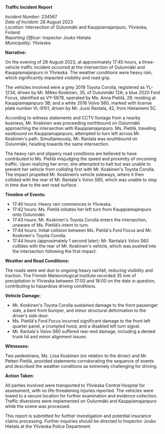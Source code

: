 **Traffic Incident Report**

*Incident Number:* 234567  
*Date of Incident:* 28 August 2023  
*Location:* Intersection of Oulunmäki and Kauppiamajanpuro, Ylivieska, Finland  
*Reporting Officer:* Inspector Jouko Hietala  
*Municipality:* Ylivieska  

**Narrative:**

On the evening of 28 August 2023, at approximately 17:45 hours, a three-vehicle traffic incident occurred at the intersection of Oulunmäki and Kauppiamajanpuro in Ylivieska. The weather conditions were heavy rain, which significantly impacted visibility and road grip.

The vehicles involved were a grey 2019 Toyota Corolla, registered as YL-1234, driven by Mr. Mikko Koskinen, 35, of Oulunmäki 12A; a blue 2020 Ford Focus, identified as VY-5678, operated by Ms. Anna Pietilä, 29, residing at Kauppiamajanpuro 3B; and a white 2018 Volvo S60, marked with license plate number VL-9101, driven by Mr. Jussi Rantala, 42, from Hietaniemi 5C.

According to witness statements and CCTV footage from a nearby business, Mr. Koskinen was proceeding northbound on Oulunmäki approaching the intersection with Kauppiamajanpuro. Ms. Pietilä, traveling eastbound on Kauppiamajanpuro, attempted to turn left across Mr. Koskinen's path. Simultaneously, Mr. Rantala was southbound on Oulunmäki, heading towards the same intersection.

The heavy rain and slippery road conditions are believed to have contributed to Ms. Pietilä misjudging the speed and proximity of oncoming traffic. Upon realizing her error, she attempted to halt but was unable to prevent her vehicle from colliding first with Mr. Koskinen's Toyota Corolla. The impact propelled Mr. Koskinen’s vehicle sideways, where it then collided with the rear of Mr. Rantala's Volvo S60, which was unable to stop in time due to the wet road surface.

**Timeline of Events:**

- 17:40 hours: Heavy rain commences in Ylivieska.
- 17:42 hours: Ms. Pietilä initiates her left turn from Kauppiamajanpuro onto Oulunmäki.
- 17:43 hours: Mr. Koskinen's Toyota Corolla enters the intersection, unaware of Ms. Pietilä’s intent to turn.
- 17:44 hours: Initial collision between Ms. Pietilä's Ford Focus and Mr. Koskinen's Toyota Corolla.
- 17:44 hours (approximately 1 second later): Mr. Rantala’s Volvo S60 collides with the rear of Mr. Koskinen's vehicle, which was pushed into the intersection following the first impact.

**Weather and Road Conditions:**

The roads were wet due to ongoing heavy rainfall, reducing visibility and traction. The Finnish Meteorological Institute recorded 35 mm of precipitation in Ylivieska between 17:00 and 18:00 on the date in question, contributing to hazardous driving conditions.

**Vehicle Damage:**

- Mr. Koskinen's Toyota Corolla sustained damage to the front passenger side, a bent front bumper, and minor structural deformation to the driver’s side door.
- Ms. Pietilä's Ford Focus incurred significant damage to the front left quarter panel, a crumpled hood, and a disabled left turn signal.
- Mr. Rantala's Volvo S60 suffered rear-end damage, including a dented trunk lid and minor alignment issues.

**Witnesses:**

Two pedestrians, Ms. Liisa Koskinen (no relation to the driver) and Mr. Petteri Pietilä, provided statements corroborating the sequence of events and described the weather conditions as extremely challenging for driving.

**Action Taken:**

All parties involved were transported to Ylivieska Central Hospital for assessment, with no life-threatening injuries reported. The vehicles were towed to a secure location for further examination and evidence collection. Traffic diversions were implemented on Oulunmäki and Kauppiamajanpuro while the scene was processed.

This report is submitted for further investigation and potential insurance claims processing. Further inquiries should be directed to Inspector Jouko Hietala at the Ylivieska Police Department.